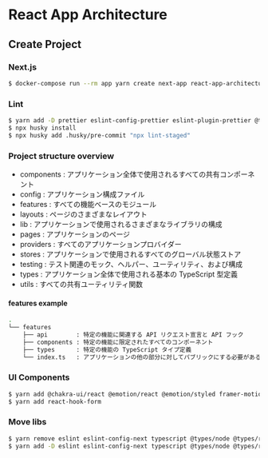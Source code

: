 # React App Architecture
## Create Project
### Next.js
```sh
$ docker-compose run --rm app yarn create next-app react-app-architecture --ts\ && mv react-app-architecture/* . && mv react-app-architecture/.* . && rm -r react-app-architecture
```
### Lint
```sh
$ yarn add -D prettier eslint-config-prettier eslint-plugin-prettier @typescript-eslint/eslint-plugin @typescript-eslint/parser eslint-plugin-import eslint-plugin-storybook husky lint-staged
$ npx husky install
$ npx husky add .husky/pre-commit "npx lint-staged"
```

### Project structure overview
- components : アプリケーション全体で使用されるすべての共有コンポーネント
- config     : アプリケーション構成ファイル
- features   : すべての機能ベースのモジュール
- layouts    : ページのさまざまなレイアウト
- lib        : アプリケーションで使用されるさまざまなライブラリの構成
- pages      : アプリケーションのページ
- providers  : すべてのアプリケーションプロバイダー
- stores     : アプリケーションで使用されるすべてのグローバル状態ストア
- testing    : テスト関連のモック、ヘルパー、ユーティリティ、および構成
- types      : アプリケーション全体で使用される基本の TypeScript 型定義
- utils      : すべての共有ユーティリティ関数

#### features example
```sh
.
└── features
    ├── api        : 特定の機能に関連する API リクエスト宣言と API フック
    ├── components : 特定の機能に限定されたすべてのコンポーネント
    ├── types      : 特定の機能の TypeScript タイプ定義
    └── index.ts   : アプリケーションの他の部分に対してパブリックにする必要があるもののみをエクスポート
```

### UI Components
```sh
$ yarn add @chakra-ui/react @emotion/react @emotion/styled framer-motion @chakra-ui/icons
$ yarn add react-hook-form
```

### Move libs
```sh
$ yarn remove eslint eslint-config-next typescript @types/node @types/react @types/react-dom
$ yarn add -D eslint eslint-config-next typescript @types/node @types/react @types/react-dom
```